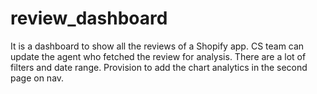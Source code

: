 # review_dashboard

It is a dashboard to show all the reviews of a Shopify app.
CS team can update the agent who fetched the review for analysis.
There are a lot of filters and date range.
Provision to add the chart analytics in the second page on nav.

